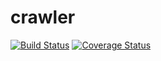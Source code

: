 # crawler
[![Build Status](https://travis-ci.org/W-v-W/crawler.svg?branch=master)](https://travis-ci.org/W-v-W/crawler)
[![Coverage Status](https://coveralls.io/repos/github/W-v-W/crawler/badge.svg?branch=master)](https://coveralls.io/github/W-v-W/crawler?branch=master)
